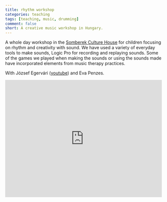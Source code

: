 ```yaml
---
title: rhythm workshop
categories: teaching
tags: [teaching, music, drumming]
comment: false
short: A creative music workshop in Hungary.
---
```

 A whole day workshop in the [Somberek Culture House](http://www.somberek.hu/muvhaz.htm) for children focusing on rhythm and creativity with sound. We have used a variety of everyday tools to make sounds, Logic Pro for recording and replaying sounds. Some of the games we played when making the sounds or using the sounds made have incorporated elements from music therapy practices.

With József Egervári ([youtube](https://www.youtube.com/user/mpontmost/videos)) and Eva Penzes.

<div style="padding:75% 0 0 0;position:relative;"><iframe src="https://player.vimeo.com/video/9089621?title=0&byline=0&portrait=0" style="position:absolute;top:0;left:0;width:100%;height:100%;" frameborder="0" webkitallowfullscreen mozallowfullscreen allowfullscreen></iframe></div><script src="https://player.vimeo.com/api/player.js"></script>
